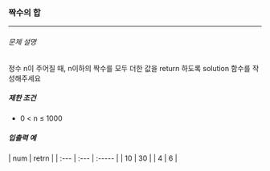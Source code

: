 ### 짝수의 합
***

###### 문제 설명

정수 n이 주어질 때, n이하의 짝수를 모두 더한 값을 return 하도록 solution 함수를 작성해주세요

##### 제한 조건

- 0 < n ≤ 1000

##### 입출력 예

| num    | retrn     | 
| :--- | :--- | :----- |
| 10   | 30   | 
| 4    | 6   | 
